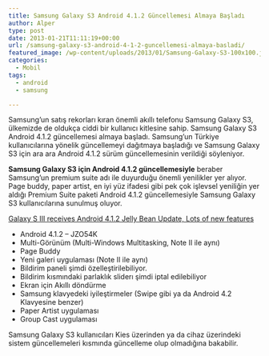 ```yaml
---
title: Samsung Galaxy S3 Android 4.1.2 Güncellemesi Almaya Başladı
author: Alper
type: post
date: 2013-01-21T11:11:19+00:00
url: /samsung-galaxy-s3-android-4-1-2-guncellemesi-almaya-basladi/
featured_image: /wp-content/uploads/2013/01/Samsung-Galaxy-S3-100x100.jpg
categories:
  - Mobil
tags:
  - android
  - samsung

---
```

Samsung&#8217;un satış rekorları kıran önemli akıllı telefonu Samsung Galaxy S3, ülkemizde de oldukça ciddi bir kullanıcı kitlesine sahip. Samsung Galaxy S3 Android 4.1.2 güncellemesi almaya başladı. Samsung&#8217;un Türkiye kullanıcılarına yönelik güncellemeyi dağıtmaya başladığı ve Samsung Galaxy S3 için ara ara Android 4.1.2 sürüm güncellemesinin verildiği söyleniyor.

**Samsung Galaxy S3 için Android 4.1.2 güncellemesiyle** beraber Samsung&#8217;un premium suite adı ile duyurduğu önemli yenilikler yer alıyor. Page buddy, paper artist, en iyi yüz ifadesi gibi pek çok işlevsel yeniliğin yer aldığı Premium Suite paketi Android 4.1.2 güncellemesiyle Samsung Galaxy S3 kullanıcılarına sunulmuş oluyor.

<a href="https://www.sammobile.com/2012/12/05/galaxy-s-iii-receives-android-4-1-2-jelly-bean-update-lots-of-new-features/" target="_blank" rel="external">Galaxy S III receives Android 4.1.2 Jelly Bean Update, Lots of new features</a>

  * Android 4.1.2 – JZO54K
  * Multi-Görünüm (Multi-Windows Multitasking, Note II ile aynı)
  * Page Buddy
  * Yeni galeri uygulaması (Note II ile aynı)
  * Bildirim paneli şimdi özelleştirilebiliyor.
  * Bildirim kısmındaki parlaklık sliderı şimdi iptal edilebiliyor
  * Ekran için Akıllı döndürme
  * Samsung klavyedeki iyileştirmeler (Swipe gibi ya da Android 4.2 Klavyesine benzer)
  * Paper Artist uygulaması
  * Group Cast uygulaması

Samsung Galaxy S3 kullanıcıları Kies üzerinden ya da cihaz üzerindeki sistem güncellemeleri kısmında güncelleme olup olmadığına bakabilir.